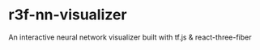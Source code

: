 # r3f-nn-visualizer
An interactive neural network visualizer built with tf.js &amp; react-three-fiber
